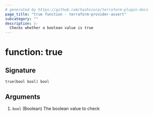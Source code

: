 ```yaml
---
# generated by https://github.com/hashicorp/terraform-plugin-docs
page_title: "true function - terraform-provider-assert"
subcategory: ""
description: |-
  Checks whether a boolean value is true
---
```


# function: true





## Signature

<!-- signature generated by tfplugindocs -->
```text
true(bool bool) bool
```

## Arguments

<!-- arguments generated by tfplugindocs -->
1. `bool` (Boolean) The boolean value to check

